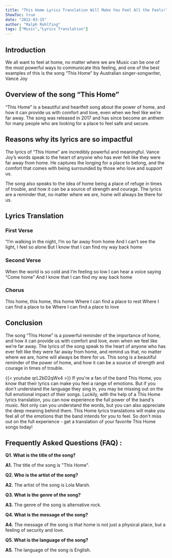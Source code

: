 ```yaml
---
title: "This Home Lyrics Translation Will Make You Feel All the Feels!"
ShowToc: true 
date: "2022-03-15"
author: "Ralph Rohlfing" 
tags: ["Music","Lyrics Translation"]
---
```

## Introduction 

We all want to feel at home, no matter where we are Music can be one of the most powerful ways to communicate this feeling, and one of the best examples of this is the song “This Home” by Australian singer-songwriter, Vance Joy

## Overview of the song “This Home”

“This Home” is a beautiful and heartfelt song about the power of home, and how it can provide us with comfort and love, even when we feel like we’re far away. The song was released in 2017 and has since become an anthem for many people who are looking for a place to feel safe and secure.

## Reasons why its lyrics are so impactful

The lyrics of “This Home” are incredibly powerful and meaningful. Vance Joy’s words speak to the heart of anyone who has ever felt like they were far away from home. He captures the longing for a place to belong, and the comfort that comes with being surrounded by those who love and support us.

The song also speaks to the idea of home being a place of refuge in times of trouble, and how it can be a source of strength and courage. The lyrics are a reminder that, no matter where we are, home will always be there for us.

## Lyrics Translation

### First Verse

“I’m walking in the night, I’m so far away from home
And I can’t see the light, I feel so alone
But I know that I can find my way back home

### Second Verse

When the world is so cold and I’m feeling so low
I can hear a voice saying “Come home”
And I know that I can find my way back home

### Chorus

This home, this home, this home
Where I can find a place to rest
Where I can find a place to be
Where I can find a place to love

## Conclusion

The song “This Home” is a powerful reminder of the importance of home, and how it can provide us with comfort and love, even when we feel like we’re far away. The lyrics of the song speak to the heart of anyone who has ever felt like they were far away from home, and remind us that, no matter where we are, home will always be there for us. This song is a beautiful reminder of the power of home, and how it can be a source of strength and courage in times of trouble.

{{< youtube qrL2bD2qWx4 >}} 
If you're a fan of the band This Home, you know that their lyrics can make you feel a range of emotions. But if you don't understand the language they sing in, you may be missing out on the full emotional impact of their songs. Luckily, with the help of a This Home lyrics translation, you can now experience the full power of the band's music. Not only can you understand the words, but you can also appreciate the deep meaning behind them. This Home lyrics translations will make you feel all of the emotions that the band intends for you to feel. So don't miss out on the full experience - get a translation of your favorite This Home songs today!

## Frequently Asked Questions (FAQ) :
**Q1. What is the title of the song?** 

**A1.** The title of the song is "This Home". 

**Q2. Who is the artist of the song?**

**A2.** The artist of the song is Lola Marsh. 

**Q3. What is the genre of the song?**

**A3.** The genre of the song is alternative rock. 

**Q4. What is the message of the song?**

**A4.** The message of the song is that home is not just a physical place, but a feeling of security and love. 

**Q5. What is the language of the song?**

**A5.** The language of the song is English.



